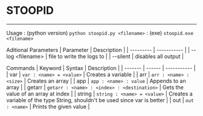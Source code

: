 # STOOPID

---

Usage
: (python version) `python stoopid.py <filename>`
: (exe) `stoopid.exe <filename>`

Aditional Parameters
| Parameter | Description |
| --------- | ----------- |
| --log \<filename\> | file to write the logs to |
| --silent | disables all output |

Commands
| Keyword | Syntax | Description |
| ------- | ------ | ----------- |
| var | `var : <name> = <value>` | Creates a variable |
| arr | `arr : <name> : <size>` | Creates an array |
| app | `app : <name> : value` | Appends to an array |
| getarr | `getarr : <name> : <index> : <destination>` | Gets the value of an array at index |
| string | `string : <name> = <value>` | Creates a variable of the type String, shouldn't be used since var is better |
| out | `out : <name>` | Prints the given value |
